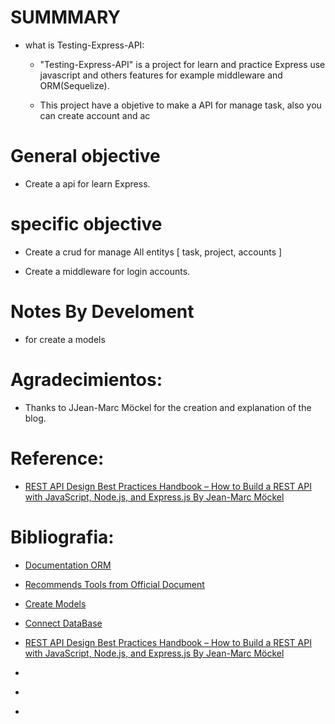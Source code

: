 
# SUMMMARY

- what is Testing-Express-API:
    
    - "Testing-Express-API" is a project for learn and practice Express use javascript and others features for example middleware and ORM(Sequelize).

    - This project have a objetive to make a API for manage task, also you can create account and ac

# General objective

- Create a api for learn Express.

# specific objective

- Create a crud for manage All entitys [ task, project, accounts ]

- Create a middleware for login accounts.

# Notes By Develoment

- for create a models

# Agradecimientos:

- Thanks to JJean-Marc Möckel for the creation and explanation of the blog.

# Reference:

- [REST API Design Best Practices Handbook – How to Build a REST API with JavaScript, Node.js, and Express.js By Jean-Marc Möckel](https://www.freecodecamp.org/news/rest-api-design-best-practices-build-a-rest-api/)

# Bibliografia:

- [Documentation ORM](https://sequelize.org/)

- [Recommends Tools from Official Document](https://www.npmjs.com/package/sequelize-cli)

- [Create Models](https://sequelize.org/docs/v6/core-concepts/model-basics/)

- [Connect DataBase](https://sequelize.org/docs/v6/getting-started/#connecting-to-a-database)

- [REST API Design Best Practices Handbook – How to Build a REST API with JavaScript, Node.js, and Express.js By Jean-Marc Möckel](https://www.freecodecamp.org/news/rest-api-design-best-practices-build-a-rest-api/)

- []()

- []()

- []()

